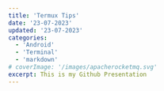 ```yaml
---
title: 'Termux Tips'
date: '23-07-2023'
updated: '23-07-2023'
categories:
  - 'Android'
  - 'Terminal'
  - 'markdown'
# coverImage: '/images/apacherocketmq.svg'
excerpt: This is my Github Presentation
---
```

